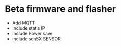 # Beta firmware and flasher
- Add MQTT
- Include statis IP
- include Power save
- include sen5X SENSOR
